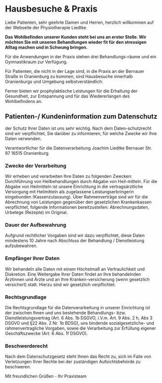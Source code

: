 # Hausbesuche & Praxis

Liebe Patienten, sehr geehrte Damen und Herren, herzlich willkommen auf der Webseite der Physiotherapie Liedtke.

**Das Wohlbefinden unserer Kunden steht bei uns an erster Stelle. Wir möchten Sie mit unseren Behandlungen wieder fit für den stressigen Alltag machen und in Schwung bringen.**

Für die Anwendungen in der Praxis stehen drei Behandlungs-räume und ein Gymnastikraum zur Verfügung.

Für Patienten, die nicht in der Lage sind, in die Praxis an der Bernauer Straße in Oranienburg zu kommen, sind Hausbesuche innerhalb Oranienburgs und Umgebung selbstverständlich.

Ferner bieten wir prophylaktische Leistungen für die Erhaltung der Gesundheit, zur Entspannung und für das Wiedererlangen des Wohlbefindens an.

## Patienten-/ Kundeninformation zum Datenschutz

der Schutz Ihrer Daten ist uns sehr wichtig. Nach dem Daten-schutzrecht sind wir verpflichtet, Sie darüber zu informieren, für welche Zwecke wir Ihre Daten verwenden.

Verantwortlicher für die Datenverarbeitung
Joachim Liedtke
Bernauer Str. 97
16515 Oranienburg

### Zwecke der Verarbeitung

Wir erheben und verarbeiten Ihre Daten zu folgenden Zwecken: Durchführung von Heilbehandlungen durch Abgabe von Heil-mitteln. Für die Abgabe von Heilmitteln ist unsere Einrichtung in die vertragsärztliche Versorgung mit Heilmitteln als zugelassene Leistungserbringerin eingebunden (Kassenzulassung). Über Rahmenverträge sind wir für die Abrechnung von Leistungen gegenüber den gesetzlichen Krankenkassen verpflichtet, folgende Informationen bereitzustellen: Abrechnungsdaten, Urbelege (Rezepte) im Original.

### Dauer der Aufbewahrung

Aufgrund rechtlicher Vorgaben sind wir dazu verpflichtet, diese Daten mindestens 10 Jahre nach Abschluss der Behandlung / Dienstleistung aufzubewahren.

### Empfänger Ihrer Daten

Wir behandeln alle Daten mit einem Höchstmaß an Vertraulichkeit und Diskretion. Eine Weitergabe Ihrer Daten findet an Ihre behandelnden Ärztinnen und Ärzte und an Ihre Kranken-versicherung (wenn gesetzlich versichert) statt. Hierzu sind wir gesetzlich verpflichtet.

### Rechtsgrundlage

Die Rechtsgrundlage für die Datenverarbeitung in unserer Einrichtung ist der zwischen Ihnen und uns bestehende Behandlungs- bzw. Dienstleistungsvertrag (Art. 6 Abs. 1b DSGVO, i.V.m. Art. 9 Abs. 2 h, Abs 3 DSGVO und §22 Abs. 2 Nr. 1b BDSG), uns bindende sozialgesetzliche- und rahmenvertragliche Vorgaben, sowie die Verarbeitung zur Erfüllung eigener Geschäftszwecke (Art. 6 Abs. 1f DSGVO).

### Beschwerderecht

Nach dem Datenschutzgesetz steht Ihnen das Recht zu, sich im Falle von Verletzungen Ihrer Rechte bei der zuständigen Aufsichtsbehörde zu beschweren.

Mit freundlichen Grüßen - Ihr Praxisteam
